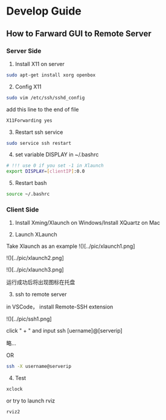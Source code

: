 # Develop Guide

## How to Farward GUI to Remote Server


### Server Side

1. Install X11 on server

```bash
sudo apt-get install xorg openbox
```

2. Config X11

```bash
sudo vim /etc/ssh/sshd_config
```

add this line to the end of file

```bash
X11Forwarding yes
```

3. Restart ssh service

```bash
sudo service ssh restart
```

4. set variable DISPLAY in ~/.bashrc

```bash
# !!! use 0 if you set -1 in Xlaunch
export DISPLAY=[clientIP]:0.0
```

5. Restart bash

```bash
source ~/.bashrc
```



### Client Side

1. Install Xming/Xlaunch on Windows/Install XQuartz on Mac


2. Launch XLaunch 

Take Xlaunch as an example
!()[../pic/xlaunch1.png]

!()[../pic/xlaunch2.png]

!()[../pic/xlaunch3.png]

运行成功后将出现图标在托盘

3. ssh to remote server

in VSCode， install Remote-SSH extension

!()[../pic/ssh1.png]

click " + " and input ssh [uername]@[serverip]

略...

OR

```bash
ssh -X username@serverip
```

4. Test

```bash
xclock
```

or try to launch rviz

```bash
rviz2
```




